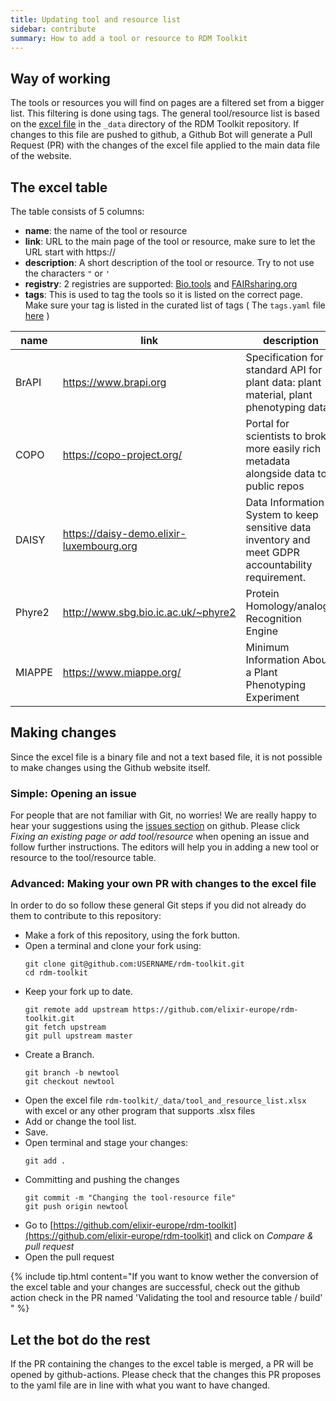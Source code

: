 ```yaml
---
title: Updating tool and resource list
sidebar: contribute
summary: How to add a tool or resource to RDM Toolkit
---
```


## Way of working

The tools or resources you will find on pages are a filtered set from a bigger list. This filtering is done using tags. The general tool/resource list is based on the [excel file](https://github.com/elixir-europe/rdm-toolkit/blob/master/_data/tool_and_resource_list.xlsx) in the `_data` directory of the RDM Toolkit repository. If changes to this file are pushed to github, a Github Bot will generate a Pull Request (PR) with the changes of the excel file applied to the main data file of the website.

## The excel table


The table consists of 5 columns:
- **name**: the name of the tool or resource
- **link**: URL to the main page of the tool or resource, make sure to let the URL start with https://
- **description**: A short description of the tool or resource. Try to not use the characters `"` or `'` 
- **registry**: 2 registries are supported: [Bio.tools](https://bio.tools) and [FAIRsharing.org](https://fairsharing.org/) 
- **tags**: This is used to tag the tools so it is listed on the correct page. Make sure your tag is listed in the curated list of tags ( The `tags.yaml` file [here](https://github.com/elixir-europe/rdm-toolkit/blob/master/_data/tags.yml) )

| name   	| link                                     	| description                                                                                         	| registry           	| tags             	|
|--------	|------------------------------------------	|-----------------------------------------------------------------------------------------------------	|--------------------	|------------------	|
| BrAPI  	| https://www.brapi.org                    	| Specification for a standard API for plant data: plant material, plant phenotyping data             	|                    	| share            	|
| COPO   	| https://copo-project.org/                	| Portal for scientists to broker more easily rich metadata alongside data to public repos            	|                    	| share            	|
| DAISY  	| https://daisy-demo.elixir-luxembourg.org 	| Data Information System to keep sensitive data inventory and meet GDPR accountability requirement.  	| biotools:DAISY     	| plan, collect    	|
| Phyre2 	| http://www.sbg.bio.ic.ac.uk/~phyre2      	| Protein Homology/analogY Recognition Engine                                                         	| biotools:phyre     	| process, analyse 	|
| MIAPPE 	| https://www.miappe.org/                  	| Minimum Information About a Plant Phenotyping Experiment                                            	| fairsharing:nd9ce9 	| standard         	|


## Making changes

Since the excel file is a binary file and not a text based file, it is not possible to make changes using the Github website itself.

### Simple: Opening an issue
For people that are not familiar with Git, no worries! We are really happy to hear your suggestions using the [issues section](https://docs.github.com/en/github/managing-your-work-on-github/creating-an-issue) on github. Please click *Fixing an existing page or add tool/resource* when opening an issue and follow further instructions. The editors will help you in adding a new tool or resource to the tool/resource table.

### Advanced: Making your own PR with changes to the excel file

In order to do so follow these general Git steps if you did not already do them to contribute to this repository:
- Make a fork of this repository, using the fork button.
- Open a terminal and clone your fork using:
    ```
    git clone git@github.com:USERNAME/rdm-toolkit.git
    cd rdm-toolkit
    ```
- Keep your fork up to date.
    ```
    git remote add upstream https://github.com/elixir-europe/rdm-toolkit.git
    git fetch upstream
    git pull upstream master
    ```
- Create a Branch.
    ```
    git branch -b newtool
    git checkout newtool
    ```
- Open the excel file `rdm-toolkit/_data/tool_and_resource_list.xlsx` with excel or any other program that supports .xlsx files
- Add or change the tool list.
- Save.
- Open terminal and stage your changes:
    ```
    git add .
    ```
- Committing and pushing the changes
    ```
    git commit -m "Changing the tool-resource file"
    git push origin newtool
    ```
- Go to [https://github.com/elixir-europe/rdm-toolkit](https://github.com/elixir-europe/rdm-toolkit) and click on *Compare & pull request*
- Open the pull request

{% include tip.html content="If you want to know wether the conversion of the excel table and your changes are successful, check out the github action check in the PR named 'Validating the tool and resource table / build' " %}


## Let the bot do the rest
If the PR containing the changes to the excel table is merged, a PR will be opened by github-actions. Please check that the changes this PR proposes to the yaml file are in line with what you want to have changed.